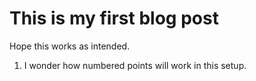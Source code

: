 # This is my first blog post
Hope this works as intended.
1. I wonder how numbered points will work in this setup.
